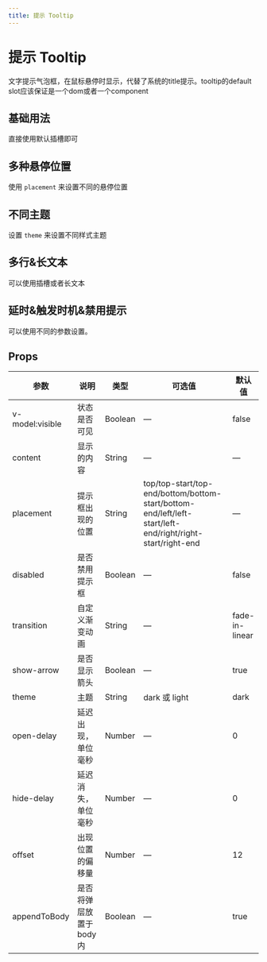 ```yaml
---
title: 提示 Tooltip
---
```


# 提示 Tooltip

文字提示气泡框，在鼠标悬停时显示，代替了系统的title提示。tooltip的default slot应该保证是一个dom或者一个component

## 基础用法

直接使用默认插槽即可

<preview path="./demo/Tooltip/Basic.vue"></preview>

## 多种悬停位置

使用 `placement` 来设置不同的悬停位置

<preview path="./demo/Tooltip/Placement.vue"></preview>

## 不同主题

设置 `theme` 来设置不同样式主题

<preview path="./demo/Tooltip/Theme.vue"></preview>

## 多行&长文本

可以使用插槽或者长文本

<preview path="./demo/Tooltip/Slot.vue"></preview>

## 延时&触发时机&禁用提示

可以使用不同的参数设置。

<preview path="./demo/Tooltip/More.vue"></preview>

## Props

| 参数            | 说明                     | 类型    | 可选值                                                                                                    | 默认值         |
| --------------- | ------------------------ | ------- | --------------------------------------------------------------------------------------------------------- | -------------- |
| v-model:visible | 状态是否可见             | Boolean | —                                                                                                         | false          |
| content         | 显示的内容               | String  | —                                                                                                         | —              |
| placement       | 提示框出现的位置         | String  | top/top-start/top-end/bottom/bottom-start/bottom-end/left/left-start/left-end/right/right-start/right-end | —              |
| disabled        | 是否禁用提示框           | Boolean | —                                                                                                         | false          |
| transition      | 自定义渐变动画           | String  | —                                                                                                         | fade-in-linear |
| show-arrow      | 是否显示箭头             | Boolean | —                                                                                                         | true           |
| theme           | 主题                     | String  | dark 或 light                                                                                             | dark           |
| open-delay      | 延迟出现，单位毫秒       | Number  | —                                                                                                         | 0              |
| hide-delay      | 延迟消失，单位毫秒       | Number  | —                                                                                                         | 0              |
| offset          | 出现位置的偏移量         | Number  | —                                                                                                         | 12             |
| appendToBody    | 是否将弹层放置于 body 内 | Boolean | —                                                                                                         | true           |
